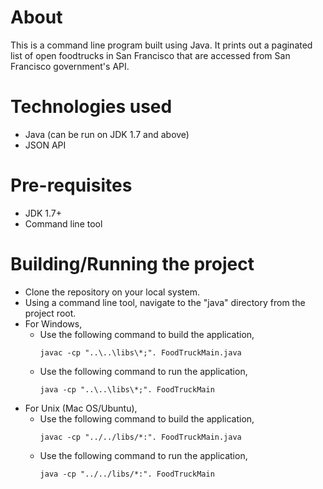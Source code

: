 # About
This is a command line program built using Java. It prints out a paginated list of open foodtrucks in San Francisco that are accessed from San Francisco government's API.

# Technologies used
- Java (can be run on JDK 1.7 and above)
- JSON API

# Pre-requisites
- JDK 1.7+
- Command line tool

# Building/Running the project
- Clone the repository on your local system.
- Using a command line tool, navigate to the "java" directory from the project root.
- For Windows, 
  - Use the following command to build the application,
    ```
    javac -cp "..\..\libs\*;". FoodTruckMain.java
    ```
  - Use the following command to run the application,
    ```
    java -cp "..\..\libs\*;". FoodTruckMain
    ```
- For Unix (Mac OS/Ubuntu), 
  - Use the following command to build the application,
    ```
    javac -cp "../../libs/*:". FoodTruckMain.java
    ```
  - Use the following command to run the application,
    ```
    java -cp "../../libs/*:". FoodTruckMain
    ```


